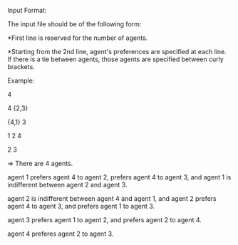 Input Format:

The input file should be of the following form:

*First line is reserved for the number of agents.

*Starting from the 2nd line, agent's preferences are specified at each line. If there is a tie between agents, those agents are specified between curly brackets. 

Example: 

4 

4 {2,3} 

{4,1} 3 

1 2 4 

2 3


=> There are 4 agents.

agent 1 prefers agent 4 to agent 2, prefers agent 4 to agent 3, and agent 1 is indifferent between agent 2 and agent 3.

agent 2 is indifferent between agent 4 and agent 1, and agent 2 prefers agent 4 to agent 3, and prefers agent 1 to agent 3.

agent 3 prefers agent 1 to agent 2, and prefers agent 2 to agent 4.

agent 4 preferes agent 2 to agent 3.
